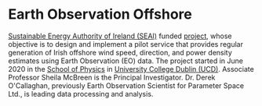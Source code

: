 Earth Observation Offshore
============================

[Sustainable Energy Authority of Ireland (SEAI)](https://www.seai.ie) funded [project](https://www.seai.ie/data-and-insights/seai-research/research-projects/details/building-upon-copernicus-earth-observation-services-to-augment-wind-measurement-coverage-of-the-oredp-offshore-renewable-energy-assessment-areas), whose objective is to design and implement a pilot service that provides regular generation of Irish offshore wind speed, direction, and power density estimates using Earth Observation (EO) data. The project started in June 2020 in the [School of Physics](https://www.ucd.ie/physics/) in [University College Dublin (UCD)](https://www.ucd.ie/). Associate Professor Sheila McBreen is the Principal Investigator. Dr. Derek O'Callaghan, previously Earth Observation Scientist for Parameter Space Ltd., is leading data processing and analysis. 
